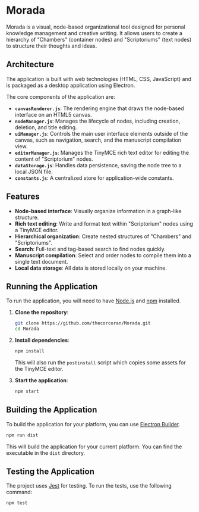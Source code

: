 # Morada

Morada is a visual, node-based organizational tool designed for personal knowledge management and creative writing. It allows users to create a hierarchy of "Chambers" (container nodes) and "Scriptoriums" (text nodes) to structure their thoughts and ideas.

## Architecture

The application is built with web technologies (HTML, CSS, JavaScript) and is packaged as a desktop application using Electron.

The core components of the application are:

*   **`canvasRenderer.js`**: The rendering engine that draws the node-based interface on an HTML5 canvas.
*   **`nodeManager.js`**: Manages the lifecycle of nodes, including creation, deletion, and title editing.
*   **`uiManager.js`**: Controls the main user interface elements outside of the canvas, such as navigation, search, and the manuscript compilation view.
*   **`editorManager.js`**: Manages the TinyMCE rich text editor for editing the content of "Scriptorium" nodes.
*   **`dataStorage.js`**: Handles data persistence, saving the node tree to a local JSON file.
*   **`constants.js`**: A centralized store for application-wide constants.

## Features

*   **Node-based interface**: Visually organize information in a graph-like structure.
*   **Rich text editing**: Write and format text within "Scriptorium" nodes using a TinyMCE editor.
*   **Hierarchical organization**: Create nested structures of "Chambers" and "Scriptoriums".
*   **Search**: Full-text and tag-based search to find nodes quickly.
*   **Manuscript compilation**: Select and order nodes to compile them into a single text document.
*   **Local data storage**: All data is stored locally on your machine.

## Running the Application

To run the application, you will need to have [Node.js](https://nodejs.org/) and [npm](https://www.npmjs.com/) installed.

1.  **Clone the repository**:
    ```bash
    git clone https://github.com/thecorcoran/Morada.git
    cd Morada
    ```

2.  **Install dependencies**:
    ```bash
    npm install
    ```
    This will also run the `postinstall` script which copies some assets for the TinyMCE editor.

3.  **Start the application**:
    ```bash
    npm start
    ```

## Building the Application

To build the application for your platform, you can use [Electron Builder](https://www.electron.build/).

```bash
npm run dist
```

This will build the application for your current platform. You can find the executable in the `dist` directory.

## Testing the Application

The project uses [Jest](https://jestjs.io/) for testing. To run the tests, use the following command:

```bash
npm test
```